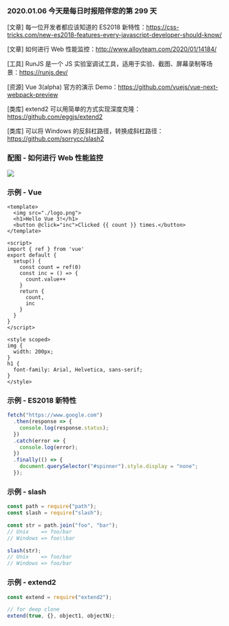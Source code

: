 ### 2020.01.06 今天是每日时报陪伴您的第 299 天

[文章] 每一位开发者都应该知道的 ES2018 新特性：<https://css-tricks.com/new-es2018-features-every-javascript-developer-should-know/>

[文章] 如何进行 Web 性能监控：<http://www.alloyteam.com/2020/01/14184/>

[工具] RunJS 是一个 JS 实验室调试工具，适用于实验、截图、屏幕录制等场景：<https://runjs.dev/>

[资源] Vue 3(alpha) 官方的演示 Demo：<https://github.com/vuejs/vue-next-webpack-preview>

[类库] extend2 可以用简单的方式实现深度克隆：<https://github.com/eggjs/extend2>

[类库] 可以将 Windows 的反斜杠路径，转换成斜杠路径：<https://github.com/sorrycc/slash2>

### 配图 - 如何进行 Web 性能监控

![](https://tva1.sinaimg.cn/large/006tNbRwgy1gah53h9fohj30u01d37fc.jpg)


### 示例 - Vue
```vue
<template>
  <img src="./logo.png">
  <h1>Hello Vue 3!</h1>
  <button @click="inc">Clicked {{ count }} times.</button>
</template>

<script>
import { ref } from 'vue'
export default {
  setup() {
    const count = ref(0)
    const inc = () => {
      count.value++
    }
    return {
      count,
      inc
    }
  }
}
</script>

<style scoped>
img {
  width: 200px;
}
h1 {
  font-family: Arial, Helvetica, sans-serif;
}
</style>
```


### 示例 - ES2018 新特性

```js
fetch("https://www.google.com")
  .then(response => {
    console.log(response.status);
  })
  .catch(error => {
    console.log(error);
  })
  .finally(() => {
    document.querySelector("#spinner").style.display = "none";
  });
```

### 示例 - slash

```js
const path = require("path");
const slash = require("slash");

const str = path.join("foo", "bar");
// Unix    => foo/bar
// Windows => foo\\bar

slash(str);
// Unix    => foo/bar
// Windows => foo/bar
```

### 示例 - extend2

```js
const extend = require("extend2");

// for deep clone
extend(true, {}, object1, objectN);
```

